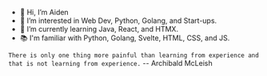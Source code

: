 - 👋 Hi, I’m Aiden
- 👀 I’m interested in Web Dev, Python, Golang, and Start-ups.
- 🌱 I’m currently learning Java, React, and HTMX.
- 📚 I'm familiar with Python, Golang, Svelte, HTML, CSS, and JS.

`There is only one thing more painful than learning from experience and that is not learning from experience.`
-- Archibald McLeish

